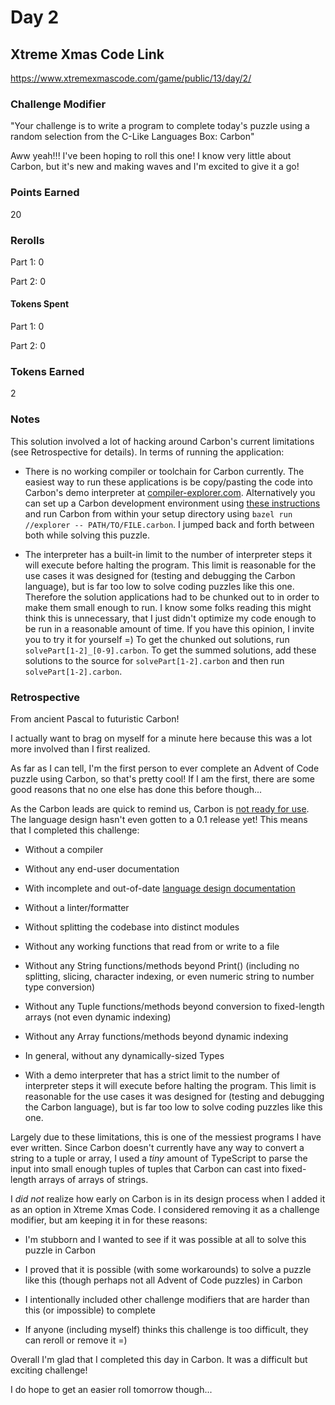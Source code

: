 # Day 2

## Xtreme Xmas Code Link

https://www.xtremexmascode.com/game/public/13/day/2/

### Challenge Modifier

"Your challenge is to write a program to complete today's puzzle using a random selection from the C-Like Languages Box: Carbon"

Aww yeah!!! I've been hoping to roll this one! I know very little about Carbon, but it's new and making waves and I'm excited to give it a go!

### Points Earned

20

### Rerolls

Part 1: 0

Part 2: 0

#### Tokens Spent

Part 1: 0

Part 2: 0

### Tokens Earned

2

### Notes

This solution involved a lot of hacking around Carbon's current limitations (see Retrospective for details). In terms of running the application:

- There is no working compiler or toolchain for Carbon currently. The easiest way to run these applications is be copy/pasting the code into Carbon's demo interpreter at [compiler-explorer.com](https://carbon.compiler-explorer.com/). Alternatively you can set up a Carbon development environment using [these instructions](https://github.com/carbon-language/carbon-lang/blob/trunk/docs/project/contribution_tools.md) and run Carbon from within your setup directory using `bazel run //explorer -- PATH/TO/FILE.carbon`. I jumped back and forth between both while solving this puzzle.

- The interpreter has a built-in limit to the number of interpreter steps it will execute before halting the program. This limit is reasonable for the use cases it was designed for (testing and debugging the Carbon language), but is far too low to solve coding puzzles like this one. Therefore the solution applications had to be chunked out to in order to make them small enough to run. I know some folks reading this might think this is unnecessary, that I just didn't optimize my code enough to be run in a reasonable amount of time. If you have this opinion, I invite you to try it for yourself =) To get the chunked out solutions, run `solvePart[1-2]_[0-9].carbon`. To get the summed solutions, add these solutions to the source for `solvePart[1-2].carbon` and then run `solvePart[1-2].carbon`.

### Retrospective

From ancient Pascal to futuristic Carbon!

I actually want to brag on myself for a minute here because this was a lot more involved than I first realized.

As far as I can tell, I'm the first person to ever complete an Advent of Code puzzle using Carbon, so that's pretty cool! If I am the first, there are some good reasons that no one else has done this before though...

As the Carbon leads are quick to remind us, Carbon is [not ready for use](https://github.com/carbon-language/carbon-lang#project-status). The language design hasn't even gotten to a 0.1 release yet! This means that I completed this challenge:

- Without a compiler

- Without any end-user documentation

- With incomplete and out-of-date [language design documentation](https://github.com/carbon-language/carbon-lang/tree/trunk/docs/design)

- Without a linter/formatter

- Without splitting the codebase into distinct modules

- Without any working functions that read from or write to a file

- Without any String functions/methods beyond Print() (including no splitting, slicing, character indexing, or even numeric string to number type conversion)

- Without any Tuple functions/methods beyond conversion to fixed-length arrays (not even dynamic indexing)

- Without any Array functions/methods beyond dynamic indexing

- In general, without any dynamically-sized Types

- With a demo interpreter that has a strict limit to the number of interpreter steps it will execute before halting the program. This limit is reasonable for the use cases it was designed for (testing and debugging the Carbon language), but is far too low to solve coding puzzles like this one.

Largely due to these limitations, this is one of the messiest programs I have ever written. Since Carbon doesn't currently have any way to convert a string to a tuple or array, I used a _tiny_ amount of TypeScript to parse the input into small enough tuples of tuples that Carbon can cast into fixed-length arrays of arrays of strings.

I _did not_ realize how early on Carbon is in its design process when I added it as an option in Xtreme Xmas Code. I considered removing it as a challenge modifier, but am keeping it in for these reasons:

- I'm stubborn and I wanted to see if it was possible at all to solve this puzzle in Carbon

- I proved that it is possible (with some workarounds) to solve a puzzle like this (though perhaps not all Advent of Code puzzles) in Carbon

- I intentionally included other challenge modifiers that are harder than this (or impossible) to complete

- If anyone (including myself) thinks this challenge is too difficult, they can reroll or remove it =)

Overall I'm glad that I completed this day in Carbon. It was a difficult but exciting challenge!

I do hope to get an easier roll tomorrow though...
